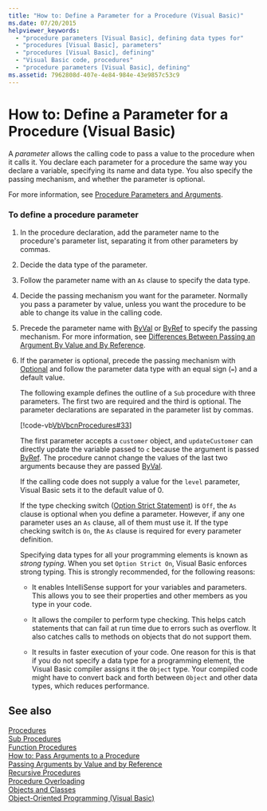 ```yaml
---
title: "How to: Define a Parameter for a Procedure (Visual Basic)"
ms.date: 07/20/2015
helpviewer_keywords: 
  - "procedure parameters [Visual Basic], defining data types for"
  - "procedures [Visual Basic], parameters"
  - "procedures [Visual Basic], defining"
  - "Visual Basic code, procedures"
  - "procedure parameters [Visual Basic], defining"
ms.assetid: 7962808d-407e-4e84-984e-43e9857c53c9
---
```

# How to: Define a Parameter for a Procedure (Visual Basic)
A *parameter* allows the calling code to pass a value to the procedure when it calls it. You declare each parameter for a procedure the same way you declare a variable, specifying its name and data type. You also specify the passing mechanism, and whether the parameter is optional.  
  
 For more information, see [Procedure Parameters and Arguments](./procedure-parameters-and-arguments.md).  
  
### To define a procedure parameter  
  
1. In the procedure declaration, add the parameter name to the procedure's parameter list, separating it from other parameters by commas.  
  
2. Decide the data type of the parameter.  
  
3. Follow the parameter name with an `As` clause to specify the data type.  
  
4. Decide the passing mechanism you want for the parameter. Normally you pass a parameter by value, unless you want the procedure to be able to change its value in the calling code.  
  
5. Precede the parameter name with [ByVal](../../../../visual-basic/language-reference/modifiers/byval.md) or [ByRef](../../../../visual-basic/language-reference/modifiers/byref.md) to specify the passing mechanism. For more information, see [Differences Between Passing an Argument By Value and By Reference](./differences-between-passing-an-argument-by-value-and-by-reference.md).  
  
6. If the parameter is optional, precede the passing mechanism with [Optional](../../../../visual-basic/language-reference/modifiers/optional.md) and follow the parameter data type with an equal sign (`=`) and a default value.  
  
    The following example defines the outline of a `Sub` procedure with three parameters. The first two are required and the third is optional. The parameter declarations are separated in the parameter list by commas.  
  
    [!code-vb[VbVbcnProcedures#33](./codesnippet/VisualBasic/how-to-define-a-parameter-for-a-procedure_1.vb)]  
  
    The first parameter accepts a `customer` object, and `updateCustomer` can directly update the variable passed to `c` because the argument is passed [ByRef](../../../../visual-basic/language-reference/modifiers/byref.md). The procedure cannot change the values of the last two arguments because they are passed [ByVal](../../../../visual-basic/language-reference/modifiers/byval.md).  
  
    If the calling code does not supply a value for the `level` parameter, Visual Basic sets it to the default value of 0.  
  
    If the type checking switch ([Option Strict Statement](../../../../visual-basic/language-reference/statements/option-strict-statement.md)) is `Off`, the `As` clause is optional when you define a parameter. However, if any one parameter uses an `As` clause, all of them must use it. If the type checking switch is `On`, the `As` clause is required for every parameter definition.  
  
    Specifying data types for all your programming elements is known as *strong typing*. When you set `Option Strict On`, Visual Basic enforces strong typing. This is strongly recommended, for the following reasons:  
  
   - It enables IntelliSense support for your variables and parameters. This allows you to see their properties and other members as you type in your code.  
  
   - It allows the compiler to perform type checking. This helps catch statements that can fail at run time due to errors such as overflow. It also catches calls to methods on objects that do not support them.  
  
   - It results in faster execution of your code. One reason for this is that if you do not specify a data type for a programming element, the Visual Basic compiler assigns it the `Object` type. Your compiled code might have to convert back and forth between `Object` and other data types, which reduces performance.  
  
## See also

 [Procedures](./index.md)  
 [Sub Procedures](./sub-procedures.md)  
 [Function Procedures](./function-procedures.md)  
 [How to: Pass Arguments to a Procedure](./how-to-pass-arguments-to-a-procedure.md)  
 [Passing Arguments by Value and by Reference](./passing-arguments-by-value-and-by-reference.md)  
 [Recursive Procedures](./recursive-procedures.md)  
 [Procedure Overloading](./procedure-overloading.md)  
 [Objects and Classes](../../../../visual-basic/programming-guide/language-features/objects-and-classes/index.md)  
 [Object-Oriented Programming (Visual Basic)](../../concepts/object-oriented-programming.md)  
